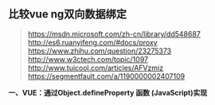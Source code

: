 比较vue ng双向数据绑定
--

> https://msdn.microsoft.com/zh-cn/library/dd548687
> http://es6.ruanyifeng.com/#docs/proxy
> https://www.zhihu.com/question/23275373
> http://www.w3ctech.com/topic/1097
> http://www.tuicool.com/articles/AFVzmiz
> https://segmentfault.com/a/1190000002407109

**一、VUE：通过Object.defineProperty 函数 (JavaScript)实现**
